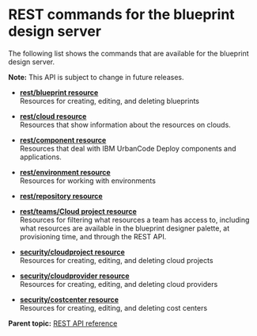 # REST commands for the blueprint design server

The following list shows the commands that are available for the blueprint design server.

**Note:** This API is subject to change in future releases.

-   **[rest/blueprint resource](../../com.ibm.edt.api.doc/topics/rest_blueprint_.md)**  
Resources for creating, editing, and deleting blueprints
-   **[rest/cloud resource](../../com.ibm.edt.api.doc/topics/rest_cloud.md)**  
Resources that show information about the resources on clouds.
-   **[rest/component resource](../../com.ibm.edt.api.doc/topics/rest_component.md)**  
Resources that deal with IBM UrbanCode Deploy components and applications.
-   **[rest/environment resource](../../com.ibm.edt.api.doc/topics/rest_environment_.md)**  
Resources for working with environments
-   **[rest/repository resource](../../com.ibm.edt.api.doc/topics/rest_repository_.md)**  

-   **[rest/teams/Cloud project resource](../../com.ibm.edt.api.doc/topics/rest_teams_team_id_cloudprojects_cloud_project_id.md)**  
Resources for filtering what resources a team has access to, including what resources are available in the blueprint designer palette, at provisioning time, and through the REST API.
-   **[security/cloudproject resource](../../com.ibm.edt.api.doc/topics/security_cloudproject_.md)**  
Resources for creating, editing, and deleting cloud projects
-   **[security/cloudprovider resource](../../com.ibm.edt.api.doc/topics/security_cloudprovider_.md)**  
Resources for creating, editing, and deleting cloud providers
-   **[security/costcenter resource](../../com.ibm.edt.api.doc/topics/security_costcenter_.md)**  
Resources for creating, editing, and deleting cost centers

**Parent topic:** [REST API reference](../../com.ibm.udeploy.reference.doc/topics/rest_api_ref_overview.md)

